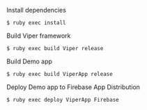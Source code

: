 Install dependencies
```
$ ruby exec install
```

Build Viper framework
```
$ ruby exec build Viper release
```

Build Demo app
```
$ ruby exec build ViperApp release
```

Deploy Demo app to Firebase App Distribution
```
$ ruby exec deploy ViperApp Firebase
```
